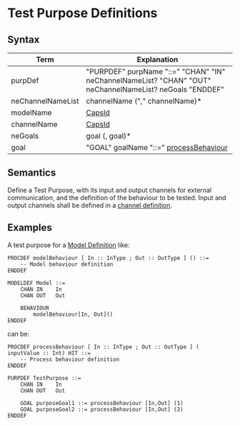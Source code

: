 # Test Purpose Definitions

## Syntax

|Term | Explanation |
|---|---|
| purpDef | "PURPDEF" purpName "::=" "CHAN" "IN" neChannelNameList? "CHAN" "OUT" neChannelNameList? neGoals "ENDDEF" |
| neChannelNameList | channelName ("," channelName)* |
| modelName | [CapsId](CapsId) |
| channelName | [CapsId](CapsId) |
| neGoals | goal (, goal)* |
| goal | "GOAL" goalName "::=" [processBehaviour](ProcessBehaviour) |

## Semantics

Define a Test Purpose, with its input and output channels for external communication, and the definition of the behaviour to be tested.
Input and output channels shall be defined in a [channel definition](ChanDefs).

## Examples

A test purpose for a [Model Definition](ModelDefs) like:
```
PROCDEF modelBehaviour [ In :: InType ; Out :: OutType ] () ::=
    -- Model behaviour definition
ENDDEF

MODELDEF Model ::=
    CHAN IN    In
    CHAN OUT   Out

    BEHAVIOUR  
        modelBehaviour[In, Out]()
ENDDEF
```
can be:
```
PROCDEF processBehaviour [ In :: InType ; Out :: OutType ] ( inputValue :: Int) HIT ::=
    -- Process behaviour definition
ENDDEF

PURPDEF TestPurpose ::=
    CHAN IN    In
    CHAN OUT   Out

    GOAL purposeGoal1 ::= processBehaviour [In,Out] (1)
    GOAL purposeGoal2 ::= processBehaviour [In,Out] (2)
ENDDEF

```

